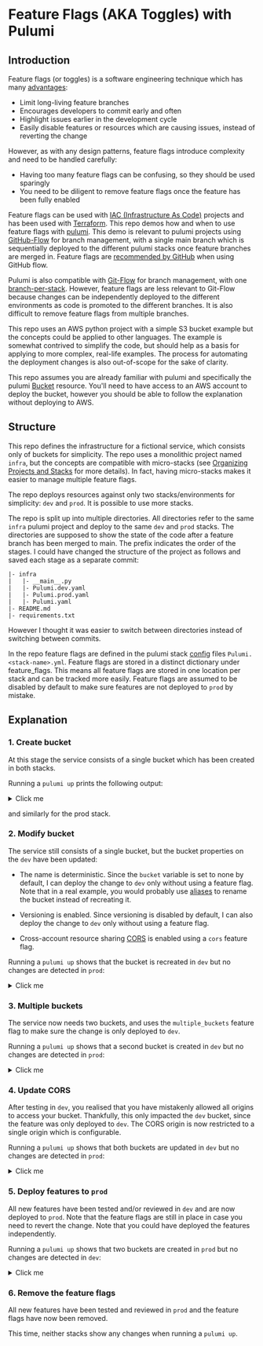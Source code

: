 # Feature Flags (AKA Toggles) with Pulumi

## Introduction

Feature flags (or toggles) is a software engineering technique which has many [advantages](https://martinfowler.com/articles/feature-toggles.html):

- Limit long-living feature branches
- Encourages developers to commit early and often
- Highlight issues earlier in the development cycle
- Easily disable features or resources which are causing issues, instead of reverting the change

However, as with any design patterns, feature flags introduce complexity and need to be handled carefully:

- Having too many feature flags can be confusing, so they should be used sparingly
- You need to be diligent to remove feature flags once the feature has been fully enabled

Feature flags can be used with [IAC (Infrastructure As Code)](https://en.wikipedia.org/wiki/Infrastructure_as_code) projects and has been used with [Terraform](https://build5nines.com/terraform-feature-flags-environment-toggle-design-patterns/). This repo demos how and when to use feature flags with [pulumi](https://www.pulumi.com/docs/). This demo is relevant to pulumi projects using [GitHub-Flow](https://docs.github.com/en/get-started/quickstart/github-flow) for branch management, with a single main branch which is sequentially deployed to the different pulumi stacks once feature branches are merged in. Feature flags are [recommended by GitHub](https://github.blog/2021-04-27-ship-code-faster-safer-feature-flags/) when using GitHub flow.

Pulumi is also compatible with [Git-Flow](https://www.atlassian.com/git/tutorials/comparing-workflows/gitflow-workflow) for branch management, with one [branch-per-stack](https://www.pulumi.com/docs/guides/continuous-delivery/). However, feature flags are less relevant to Git-Flow because changes can be independently deployed to the different environments as code is promoted to the different branches. It is also difficult to remove feature flags from multiple branches.

This repo uses an AWS python project with a simple S3 bucket example but the concepts could be applied to other languages. The example is somewhat contrived to simplify the code, but should help as a basis for applying to more complex, real-life examples. The process for automating the deployment changes is also out-of-scope for the sake of clarity.

This repo assumes you are already familiar with pulumi and specifically the pulumi [Bucket](https://www.pulumi.com/registry/packages/aws/api-docs/s3/bucket/) resource. You'll need to have access to an AWS account to deploy the bucket, however you should be able to follow the explanation without deploying to AWS. 

## Structure

This repo defines the infrastructure for a fictional service, which consists only of buckets for simplicity. The repo uses a monolithic project named `infra`, but the concepts are compatible with micro-stacks (see [Organizing Projects and Stacks](https://www.pulumi.com/docs/guides/organizing-projects-stacks/) for more details). In fact, having micro-stacks makes it easier to manage multiple feature flags.
 
The repo deploys resources against only two stacks/environments for simplicity: `dev` and `prod`. It is possible to use more stacks.

The repo is split up into multiple directories. All directories refer to the same `infra` pulumi project and deploy to the same `dev` and `prod` stacks. The directories are supposed to show the state of the code after a feature branch has been merged to main. The prefix indicates the order of the stages. I could have changed the structure of the project as follows and saved each stage as a separate commit:

```
|- infra
|   |- __main__.py
|   |- Pulumi.dev.yaml
|   |- Pulumi.prod.yaml
|   |- Pulumi.yaml
|- README.md
|- requirements.txt
```

However I thought it was easier to switch between directories instead of switching between commits.

In the repo feature flags are defined in the pulumi stack [config](https://www.pulumi.com/docs/intro/concepts/config/) files `Pulumi.<stack-name>.yml`. Feature flags are stored in a distinct dictionary under feature_flags. This means all feature flags are stored in one location per stack and can be tracked more easily. Feature flags are assumed to be disabled by default to make sure features are not deployed to `prod` by mistake.

## Explanation

### 1. Create bucket

At this stage the service consists of a single bucket which has been created in both stacks.

Running a `pulumi up` prints the following output:

<details>
  <summary>Click me</summary>

    Updating (dev):
        Type                 Name           Status      
    +   pulumi:pulumi:Stack  infra-dev      created     
    +   └─ aws:s3:Bucket     my-bucket-dev  created
     
    Outputs:
        bucket_name: "my-bucket-dev-9be74da"

    Resources:
        + 2 created

</details>

and similarly for the prod stack.

### 2. Modify bucket

The service still consists of a single bucket, but the bucket properties on the `dev` have been updated:

- The name is deterministic. Since the `bucket` variable is set to none by default, I can deploy the change to `dev` only without using a feature flag. Note that in a real example, you would probably use [aliases](https://www.pulumi.com/docs/intro/concepts/resources/options/aliases/) to rename the bucket instead of recreating it.
  
- Versioning is enabled. Since versioning is disabled by default, I can also deploy the change to `dev` only without using a feature flag.

- Cross-account resource sharing [CORS](https://docs.aws.amazon.com/AmazonS3/latest/userguide/cors.html) is enabled using a `cors` feature flag. 

Running a `pulumi up` shows that the bucket is recreated in `dev` but no changes are detected in `prod`:

<details>
  <summary>Click me</summary>

    Updating (dev):
        Type                 Name           Status       Info
        pulumi:pulumi:Stack  infra-dev                   
    +-  └─ aws:s3:Bucket     my-bucket-dev  replaced     [diff: ~bucket,corsRules,versioning]
    
    Outputs:
    ~ bucket_name: "my-bucket-dev-9be74da" => => "my-bucket-dev-soumaya.mauthoor"

    Resources:
        +-1 replaced
        1 unchanged
 
    Updating (prod):
        Type                 Name        Status     
        pulumi:pulumi:Stack  infra-prod             
    
    Outputs:
        bucket_name: "my-bucket-prod-e246589"

    Resources:
        2 unchanged

</details>

### 3. Multiple buckets

The service now needs two buckets, and uses the `multiple_buckets` feature flag to make sure the change is only deployed to `dev`. 

Running a `pulumi up` shows that a second bucket is created in `dev` but no changes are detected in `prod`:

<details>
  <summary>Click me</summary>

    Updating (dev):
        Type                 Name             Status      
        pulumi:pulumi:Stack  infra-dev                    
    +   ├─ aws:s3:Bucket     my-bucket-2-dev  created     
    +   ├─ aws:s3:Bucket     my-bucket-1-dev  created     
    -   └─ aws:s3:Bucket     my-bucket-dev    deleted     
    
    Outputs:
    - bucket_name                                                                  : "my-bucket-dev-soumaya.mauthoor"
    + {'fixed': True, 'name': 'my-bucket-1', 'versioning': {'enabled': True}}-name : "my-bucket-1-dev-soumaya.mauthoor"
    + {'fixed': True, 'name': 'my-bucket-2', 'versioning': {'enabled': False}}-name: "my-bucket-2-dev-soumaya.mauthoor"

    Resources:
        + 2 created
        - 1 deleted
        3 changes. 1 unchanged

</details>

### 4. Update CORS

After testing in `dev`, you realised that you have mistakenly allowed all origins to access your bucket. Thankfully, this only impacted the `dev` bucket, since the feature was only deployed to `dev`. The CORS origin is now restricted to a single origin which is configurable.

Running a `pulumi up` shows that both buckets are updated in `dev` but no changes are detected in `prod`:

<details>
  <summary>Click me</summary>

    Updating (dev):
        Type                 Name             Status      Info
        pulumi:pulumi:Stack  infra-dev                    
    ~   ├─ aws:s3:Bucket     my-bucket-1-dev  updated     [diff: ~corsRules]
    ~   └─ aws:s3:Bucket     my-bucket-2-dev  updated     [diff: ~corsRules]
    
    Outputs:
        {'fixed': True, 'name': 'my-bucket-1', 'versioning': {'enabled': True}}-name : "my-bucket-1-dev-soumaya.mauthoor"
        {'fixed': True, 'name': 'my-bucket-2', 'versioning': {'enabled': False}}-name: "my-bucket-2-dev-soumaya.mauthoor"

    Resources:
        ~ 2 updated
        1 unchanged

</details>

### 5. Deploy features to `prod`

All new features have been tested and/or reviewed in `dev` and are now deployed to `prod`. Note that the feature flags are still in place in case you need to revert the change. Note that you could have deployed the features independently.

Running a `pulumi up` shows that two buckets are created in `prod` but no changes are detected in `dev`:

<details>
  <summary>Click me</summary>

    Updating (prod):
        Type                 Name              Status      
        pulumi:pulumi:Stack  infra-prod                    
    +   ├─ aws:s3:Bucket     my-bucket-2-prod  created     
    +   ├─ aws:s3:Bucket     my-bucket-1-prod  created     
    -   └─ aws:s3:Bucket     my-bucket-prod    deleted     
    
    Outputs:
    - bucket_name                                                                  : "my-bucket-prod-e246589"
    + {'fixed': True, 'name': 'my-bucket-1', 'versioning': {'enabled': True}}-name : "my-bucket-1-prod-soumaya.mauthoor"
    + {'fixed': True, 'name': 'my-bucket-2', 'versioning': {'enabled': False}}-name: "my-bucket-2-prod-soumaya.mauthoor"

    Resources:
        + 2 created
        - 1 deleted
        3 changes. 1 unchanged

</details>

### 6. Remove the feature flags

All new features have been tested and reviewed in `prod` and the feature flags have now been removed.

This time, neither stacks show any changes when running a `pulumi up`.
